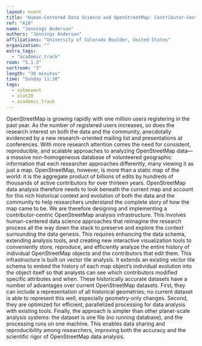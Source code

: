 ```yaml
---
layout: event
title: "Human-Centered Data Science and OpenStreetMap: Contributor-Centric OpenStreetMap Analysis Infrastructure"
ref: "A10"
name: "Jennings Anderson"
authors: "Jennings Anderson"
affiliations: "University of Colorado Boulder, United States"
organization: ""
extra_tags:
  - "academic_track"
room: "S.1.3"
sortroom: "3"
length: "30 minutes"
time: "Sunday 11:30"
tags:
  - sotmevent
  - slot20
  - academic_track
---
```

OpenStreetMap is growing rapidly with one million users registering in the past year. As the number of registered users increases, so does the research interest on both the data and the community, anecdotally evidenced by a new research-oriented mailing list and presentations at conferences. With more research attention comes the need for consistent, reproducible, and scalable approaches to analyzing OpenStreetMap data—a massive non-homogeneous database of volunteered geographic information that each researcher approaches differently, many viewing it as just a map. OpenStreetMap, however, is more than a static map of the world: it is the aggregate product of billions of edits by hundreds of thousands of active contributors for over thirteen years. OpenStreetMap data analysis therefore needs to look beneath the current map and account for this rich historical context and evolution of both the data and the community to help researchers understand the complete story of how the map came to be.
We are therefore designing and implementing a contributor-centric OpenStreetMap analysis infrastructure. This involves human-centered data science approaches that reimagine the research process all the way down the stack to preserve and explore the context surrounding the data genesis. This requires enhancing the data schema, extending analysis tools, and creating new interactive visualization tools to conveniently store, reproduce, and efficiently analyze the entire history of individual OpenStreetMap objects and the contributors that edit them.
This infrastructure is built on vector tile analysis. It extends an existing vector tile schema to embed the history of each map object’s individual evolution into the object itself so that analysts can see which contributors modified specific attributes and when. These historically accurate datasets have a number of advantages over current OpenStreetMap datasets. First, they can include a representation of all historical geometries; no current dataset is able to represent this well, especially geometry-only changes. Second, they are optimized for efficient, parallelized processing for data analysis with existing tools. Finally, the approach is simpler than other planet-scale analysis systems: the dataset is one file (no running database), and the processing runs on one machine. This enables data sharing and reproducibility among researchers, improving both the accuracy and the scientific rigor of OpenStreetMap data analysis.
